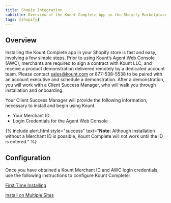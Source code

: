 ```yaml
---
title: Shopiy Integration
subtitle: Overview of the Kount Complete App in the Shopify Marketplace. 
tags: [shopify]
---
```


## Overview

Installing the Kount Complete app in your Shopify store is fast and easy, involving a few simple steps. Prior to using Kount’s Agent Web Console (AWC), merchants are required to sign a contract with Kount LLC, and receive a product demonstration delivered remotely by a dedicated account team. Please contact sales@kount.com or 877-538-5538 to be paired with an account executive and schedule a demonstration. After a demonstration, you will work with a Client Success Manager, who will walk you through installation and onboarding. 

Your Client Success Manager will provide the following information, necessary to install and begin using Kount.
* Your Merchant ID
* Login Credentials for the Agent Web Console

{% include alert.html style="success" text="**Note:** Although installation without a Merchant ID is possible, Kount Complete will not work until the ID is entered." %}

## Configuration

Once you have obtained a Kount Merchant ID and AWC login credentials, use the following instructions to configure Kount Complete:

 <a class="uk-button uk-badge uk-button-default uk-width-1-4" href="https://support.kount.com/s/article/Install-Kount-Complete-for-a-Single-Shopify-Store">First Time Installing</a>

 <a class="uk-button uk-badge uk-button-default uk-width-1-4" href="https://support.kount.com/s/article/Install-Kount-Complete-for-Multiple-Shopify-Stores">Install on Multiple Sites</a>
